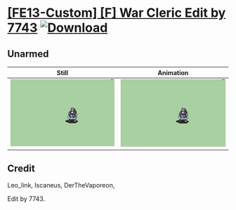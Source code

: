 # [\[FE13-Custom\] \[F\] War Cleric Edit by 7743](./) [![Download](https://img.shields.io/badge/Download--red?style=social&logo=github)](https://minhaskamal.github.io/DownGit/#/home?url=https://github.com/Klokinator/FE-Repo/tree/main/Battle%20Animations%2FMagi%20-%20Special%2F%5BFE13-Custom%5D%20%5BF%5D%20War%20Cleric%20Edit%20by%207743%2F8.%20Unarmed)

## Unarmed

| Still | Animation |
| :---: | :-------: |
| ![Unarmed still](./Unarmed_000.png) | ![Unarmed](./Unarmed.gif) |

## Credit

Leo_link, Iscaneus, DerTheVaporeon, 

Edit by 7743.
